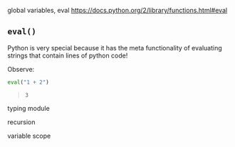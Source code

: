 global variables, eval https://docs.python.org/2/library/functions.html#eval


## `eval()`

Python is very special because it has the meta functionality of evaluating strings that contain lines of python code!

Observe:

```python
eval("1 + 2")
```
> `3`



typing module




recursion

variable scope
